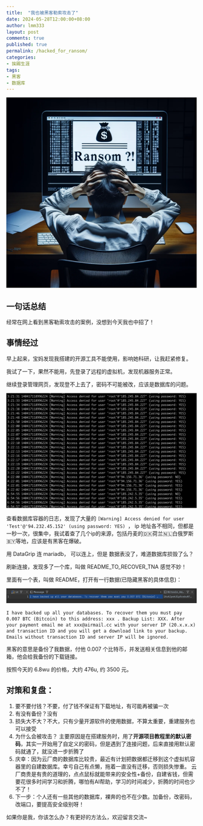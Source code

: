 ```yaml
---
title:  "我也被黑客勒索攻击了"
date: 2024-05-28T12:00:00+08:00
author: lmm333
layout: post
comments: true
published: true
permalink: /hacked_for_ransom/
categories:
- 挨踢生涯
tags:
- 黑客
- 数据库
---
```

![hacked.png](../images/2024/2024-05-28-hacked_for_ransom/hacked.png)

## 一句话总结
经常在网上看到黑客勒索攻击的案例，没想到今天我也中招了！
<!--more-->

## 事情经过

早上起来，宝妈发现我搭建的开源工具不能使用，影响她科研，让我赶紧修复。

我试了一下，果然不能用，先登录了远程的虚拟机，发现机器服务正常。

继续登录管理网页，发现登不上去了，密码不可能被改，应该是数据库的问题。

![log.png](../images/2024/2024-05-28-hacked_for_ransom/log.png)

查看数据库容器的日志，发现了大量的 `[Warning] Access denied for user 'Test'@'94.232.45.152' (using password: YES) `， ip 地址各不相同，但都是一秒一次，很集中，我试着查了几个ip的来源，包括丹麦的🇩🇰荷兰🇳🇱白俄罗斯🇧🇾等地，应该是有黑客在爆破。

用 DataGrip 连 mariadb， 可以连上，但是 数据表没了，难道数据库损毁了么？

刷新连接，发现多了一个库，叫做 README_TO_RECOVER_TNA 感觉不妙！

里面有一个表，叫做 README，打开有一行数据(已隐藏黑客的具体信息)：

![db.png](../images/2024/2024-05-28-hacked_for_ransom/db.png)

```
I have backed up all your databases. To recover them you must pay 0.007 BTC (Bitcoin) to this address: xxx . Backup List: XXX. After your payment email me at xxx@airmail.cc with your server IP (20.x.x.x) and transaction ID and you will get a download link to your backup. Emails without transaction ID and server IP will be ignored. 
```

黑客的意思是备份了我数据，付他 0.007 个比特币，并发送相关信息到他的邮箱，他会给我备份的下载链接。

按照今天的 6.8wu 的价格，大约 476u, 约 3500 元。

## 对策和复盘：
1. 要不要付钱？不要，付了钱不保证有下载地址，有可能再被骗一次
2. 有没有备份？没有
3. 损失大不大？不大，只有少量开源软件的使用数据，不算太重要，重建服务也可以接受
4. 为什么会被攻击？ 主要原因是在搭建服务时，用了**开源项目教程里的默认密码**，其实一开始用了自定义的密码，但是遇到了连接问题，后来直接用默认密码就通了，就没进一步折腾了
5. 庆幸：因为云厂商的数据库比较贵，最近有计划把数据都迁移到这个虚拟机容器里的自建数据库。幸亏自己有点懒，拖着一直没有迁移，否则损失惨重。
   云厂商贵是有贵的道理的，点点鼠标就能带来的安全性+备份，自建省钱，但需要花很多时间学习和折腾，哪怕有AI帮助，学习的时间减少，折腾的时间也少不了！
6. 下一步：个人还有一些其他的数据库，裸奔的也不在少数。加备份，改密码，改端口，要提高安全级别呀！

如果你是我，你该怎么办？有更好的方法么，欢迎留言交流~
